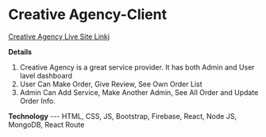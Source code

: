 # Creative Agency-Client

[Creative Agency Live Site Linkj](https://creative-own-agency.web.app/)

**Details**

1. Creative Agency is a great service provider. It has both Admin and User lavel dashboard
2. User Can Make Order, Give Review, See Own Order List
3. Admin Can Add Service, Make Another Admin, See All Order and Update Order Info.


**Technology** 
--- HTML, CSS, JS, Bootstrap, Firebase, React, Node JS, MongoDB, React Route
